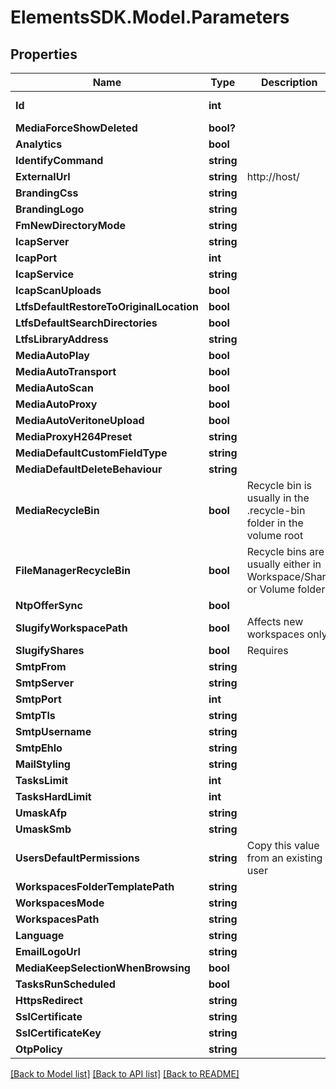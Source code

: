 # ElementsSDK.Model.Parameters

## Properties

Name | Type | Description | Notes
------------ | ------------- | ------------- | -------------
**Id** | **int** |  | [optional] [readonly] 
**MediaForceShowDeleted** | **bool?** |  | [optional] 
**Analytics** | **bool** |  | [optional] 
**IdentifyCommand** | **string** |  | [optional] 
**ExternalUrl** | **string** | http://host/ | [optional] 
**BrandingCss** | **string** |  | [optional] 
**BrandingLogo** | **string** |  | [optional] 
**FmNewDirectoryMode** | **string** |  | [optional] 
**IcapServer** | **string** |  | [optional] 
**IcapPort** | **int** |  | [optional] 
**IcapService** | **string** |  | [optional] 
**IcapScanUploads** | **bool** |  | [optional] 
**LtfsDefaultRestoreToOriginalLocation** | **bool** |  | [optional] 
**LtfsDefaultSearchDirectories** | **bool** |  | [optional] 
**LtfsLibraryAddress** | **string** |  | [optional] 
**MediaAutoPlay** | **bool** |  | [optional] 
**MediaAutoTransport** | **bool** |  | [optional] 
**MediaAutoScan** | **bool** |  | [optional] 
**MediaAutoProxy** | **bool** |  | [optional] 
**MediaAutoVeritoneUpload** | **bool** |  | [optional] 
**MediaProxyH264Preset** | **string** |  | [optional] 
**MediaDefaultCustomFieldType** | **string** |  | [optional] 
**MediaDefaultDeleteBehaviour** | **string** |  | [optional] 
**MediaRecycleBin** | **bool** | Recycle bin is usually in the .recycle-bin folder in the volume root | [optional] 
**FileManagerRecycleBin** | **bool** | Recycle bins are usually either in Workspace/Share or Volume folder | [optional] 
**NtpOfferSync** | **bool** |  | [optional] 
**SlugifyWorkspacePath** | **bool** | Affects new workspaces only | [optional] 
**SlugifyShares** | **bool** | Requires | [optional] 
**SmtpFrom** | **string** |  | [optional] 
**SmtpServer** | **string** |  | [optional] 
**SmtpPort** | **int** |  | [optional] 
**SmtpTls** | **string** |  | [optional] 
**SmtpUsername** | **string** |  | [optional] 
**SmtpEhlo** | **string** |  | [optional] 
**MailStyling** | **string** |  | [optional] 
**TasksLimit** | **int** |  | [optional] 
**TasksHardLimit** | **int** |  | [optional] 
**UmaskAfp** | **string** |  | [optional] 
**UmaskSmb** | **string** |  | [optional] 
**UsersDefaultPermissions** | **string** | Copy this value from an existing user | [optional] 
**WorkspacesFolderTemplatePath** | **string** |  | [optional] 
**WorkspacesMode** | **string** |  | [optional] 
**WorkspacesPath** | **string** |  | [optional] 
**Language** | **string** |  | [optional] 
**EmailLogoUrl** | **string** |  | [optional] 
**MediaKeepSelectionWhenBrowsing** | **bool** |  | [optional] 
**TasksRunScheduled** | **bool** |  | [optional] 
**HttpsRedirect** | **string** |  | [optional] 
**SslCertificate** | **string** |  | [optional] 
**SslCertificateKey** | **string** |  | [optional] 
**OtpPolicy** | **string** |  | [optional] 

[[Back to Model list]](../#documentation-for-models) [[Back to API list]](../#documentation-for-api-endpoints) [[Back to README]](../)

